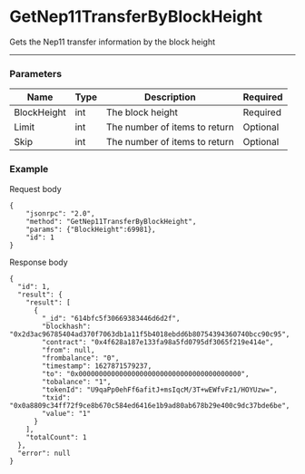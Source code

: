 # GetNep11TransferByBlockHeight
Gets the Nep11 transfer information by the block height
<hr>

### Parameters

|    Name    | Type | Description | Required |
| ---------- | --- |    ------    | ----|
| BlockHeight    | int| The block height | Required |
| Limit    | int|  The number of items to return| Optional|
| Skip    | int|  The number of items to return| Optional |


### Example

Request body

```
{  
    "jsonrpc": "2.0",
    "method": "GetNep11TransferByBlockHeight",
    "params": {"BlockHeight":69981},
    "id": 1
}
```
Response body

```json5
{
  "id": 1,
  "result": {
    "result": [
      {
        "_id": "614bfc5f30669383446d6d2f",
        "blockhash": "0x2d3ac96785404ad370f7063db1a11f5b4018ebdd6b80754394360740bcc90c95",
        "contract": "0x4f628a187e133fa98a5fd0795df3065f219e414e",
        "from": null,
        "frombalance": "0",
        "timestamp": 1627871579237,
        "to": "0x0000000000000000000000000000000000000000",
        "tobalance": "1",
        "tokenId": "U9qaPp0ehFf6afitJ+msIqcM/3T+wEWfvFz1/HOYUzw=",
        "txid": "0x0a8809c34ff72f9ce8b670c584ed6416e1b9ad80ab678b29e400c9dc37bde6be",
        "value": "1"
      }
    ],
    "totalCount": 1
  },
  "error": null
}
```
